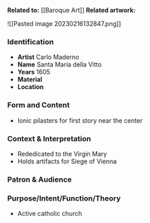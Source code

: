 **Related to:**  [[Baroque Art]]
**Related artwork:** 

![[Pasted image 20230216132847.png]]

### Identification
- **Artist** Carlo Maderno
- **Name** Santa Maria della Vitto
- **Years** 1605
- **Material** 
- **Location** 

### Form and Content
- Ionic pilasters for first story near the center

### Context & Interpretation
- Rededicated to the Virgin Mary
- Holds artifacts for Siege of Vienna

### Patron & Audience


### Purpose/Intent/Function/Theory
- Active catholic church